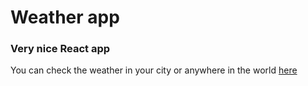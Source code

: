# Weather app

### Very nice React app

You can check the weather in your city or anywhere in the world [here](janszczepan.github.io/weather-app/)